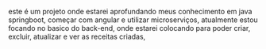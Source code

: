 este é um projeto onde estarei aprofundando meus conhecimento em java springboot, começar com angular e utilizar microserviços, atualmente estou focando no basico do back-end, onde estarei  colocando para poder criar, excluir, atualizar e ver as receitas criadas,
